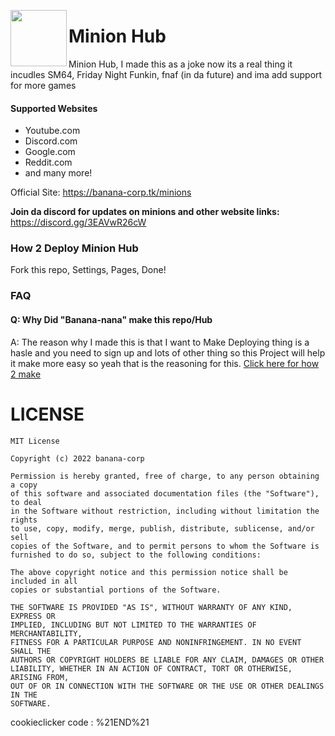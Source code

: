 <img align="left" width="90px" src="https://mir-s3-cdn-cf.behance.net/project_modules/disp/40393d10315413.560e2def3b35f.png"></img>

# Minion Hub 


Minion Hub, I made this as a joke now its a real thing it incudles SM64, Friday Night Funkin, fnaf (in da future) and ima add support for more games



#### Supported Websites
- Youtube.com
- Discord.com
- Google.com
- Reddit.com
- and many more!



Official Site: <a href="https://banana-corp.tk/minions">https://banana-corp.tk/minions</a>

**Join da discord for updates on minions and other website links:** <a href="https://discord.gg/3EAVwR26cW">https://discord.gg/3EAVwR26cW</a>


### How 2 Deploy Minion Hub
Fork this repo, Settings, Pages, Done!

### FAQ

#### **Q: Why Did "Banana-nana" make this repo/Hub**

A: The reason why I made this is that I want to Make Deploying thing is a hasle and you need to sign up and lots of other thing so this Project will help it make more easy so yeah that is the reasoning for this.
[Click here for how 2 make](#how-2-deploy-minion-hub)

# LICENSE
``` LICENSE
MIT License

Copyright (c) 2022 banana-corp

Permission is hereby granted, free of charge, to any person obtaining a copy
of this software and associated documentation files (the "Software"), to deal
in the Software without restriction, including without limitation the rights
to use, copy, modify, merge, publish, distribute, sublicense, and/or sell
copies of the Software, and to permit persons to whom the Software is
furnished to do so, subject to the following conditions:

The above copyright notice and this permission notice shall be included in all
copies or substantial portions of the Software.

THE SOFTWARE IS PROVIDED "AS IS", WITHOUT WARRANTY OF ANY KIND, EXPRESS OR
IMPLIED, INCLUDING BUT NOT LIMITED TO THE WARRANTIES OF MERCHANTABILITY,
FITNESS FOR A PARTICULAR PURPOSE AND NONINFRINGEMENT. IN NO EVENT SHALL THE
AUTHORS OR COPYRIGHT HOLDERS BE LIABLE FOR ANY CLAIM, DAMAGES OR OTHER
LIABILITY, WHETHER IN AN ACTION OF CONTRACT, TORT OR OTHERWISE, ARISING FROM,
OUT OF OR IN CONNECTION WITH THE SOFTWARE OR THE USE OR OTHER DEALINGS IN THE
SOFTWARE.

```
cookieclicker code : %21END%21